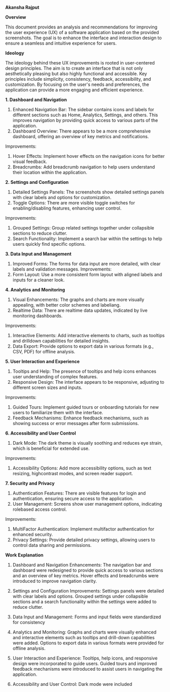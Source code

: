 **Akansha Rajput**


**Overview**


This document provides an analysis and recommendations for improving the user experience (UX) of a software application based on the provided screenshots. The goal is to enhance the interface and interaction design to ensure a seamless and intuitive experience for users.


**Ideology**

The ideology behind these UX improvements is rooted in user-centered design principles. The aim is to create an interface that is not only aesthetically pleasing but also highly functional and accessible. Key principles include simplicity, consistency, feedback, accessibility, and customization. By focusing on the user's needs and preferences, the application can provide a more engaging and efficient experience.

**1. Dashboard and Navigation**
   
1.	Enhanced Navigation Bar: The sidebar contains icons and labels for different sections such as Home, Analytics, Settings, and others. This improves navigation by providing quick access to various parts of the application.
2.	Dashboard Overview: There appears to be a more comprehensive dashboard, offering an overview of key metrics and notifications.

Improvements:
1.	Hover Effects: Implement hover effects on the navigation icons for better visual feedback.
2.	Breadcrumbs: Add breadcrumb navigation to help users understand their location within the application.

**2. Settings and Configuration**
   
1.	Detailed Settings Panels: The screenshots show detailed settings panels with clear labels and options for customization.
2.	Toggle Options: There are more visible toggle switches for enabling/disabling features, enhancing user control.

Improvements:
1.	Grouped Settings: Group related settings together under collapsible sections to reduce clutter.
2.	Search Functionality: Implement a search bar within the settings to help users quickly find specific options.

**3. Data Input and Management**
   
1.	Improved Forms: The forms for data input are more detailed, with clear labels and validation messages.
Improvements:
1.	Form Layout: Use a more consistent form layout with aligned labels and inputs for a cleaner look.

**4. Analytics and Monitoring**
   
1.	Visual Enhancements: The graphs and charts are more visually appealing, with better color schemes and labeliang.
2.	Realtime Data: There are realtime data updates, indicated by live monitoring dashboards.

Improvements:
1.	Interactive Elements: Add interactive elements to charts, such as tooltips and drilldown capabilities for detailed insights.
2.	Data Export: Provide options to export data in various formats (e.g., CSV, PDF) for offline analysis.

**5. User Interaction and Experience**
   
1.	Tooltips and Help: The presence of tooltips and help icons enhances user understanding of complex features.
2.	Responsive Design: The interface appears to be responsive, adjusting to different screen sizes and inputs.

Improvements:
1.	Guided Tours: Implement guided tours or onboarding tutorials for new users to familiarize them with the interface.
2.	Feedback Mechanisms: Enhance feedback mechanisms, such as showing success or error messages after form submissions.

**6. Accessibility and User Control**

1.	Dark Mode: The dark theme is visually soothing and reduces eye strain, which is beneficial for extended use.

Improvements:
1.	Accessibility Options: Add more accessibility options, such as text resizing, highcontrast modes, and screen reader support.

**7. Security and Privacy**

1.	Authentication Features: There are visible features for login and authentication, ensuring secure access to the application.
2.	User Management: Screens show user management options, indicating rolebased access control.

Improvements:
1.	MultiFactor Authentication: Implement multifactor authentication for enhanced security.
2.	Privacy Settings: Provide detailed privacy settings, allowing users to control data sharing and permissions.

**Work Explanation**
1. Dashboard and Navigation Enhancements: The navigation bar and dashboard were redesigned to provide quick access to various sections and an overview of key metrics. Hover effects and breadcrumbs were introduced to improve navigation clarity.

2. Settings and Configuration Improvements: Settings panels were detailed with clear labels and options. Grouped settings under collapsible sections and a search functionality within the settings were added to reduce clutter.

3. Data Input and Management: Forms and input fields were standardized for consistency
4. Analytics and Monitoring: Graphs and charts were visually enhanced and interactive elements such as tooltips and drill-down capabilities were added. Options to export data in various formats were provided for offline analysis.

5. User Interaction and Experience: Tooltips, help icons, and responsive design were incorporated to guide users. Guided tours and improved feedback mechanisms were introduced to assist users in navigating the application.

6. Accessibility and User Control: Dark mode were included
